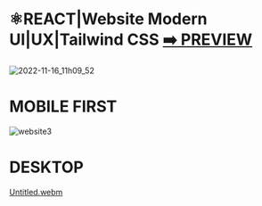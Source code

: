  # ⚛️REACT|Website Modern UI|UX|Tailwind CSS [:arrow_right: PREVIEW]()
 
 ![2022-11-16_11h09_52](https://user-images.githubusercontent.com/26189854/202834764-5ea57305-9fdd-4bff-b0f0-60fbb1cd0e7c.png)
 
 
 # MOBILE FIRST
 ![website3](https://user-images.githubusercontent.com/26189854/202867788-ffd142a2-1e20-4fbd-8281-c1c11448e869.gif)
 
 
 # DESKTOP
 
 [Untitled.webm](https://user-images.githubusercontent.com/26189854/202867135-7cb39dab-0d20-422d-b85f-88655234dd53.webm)
 
